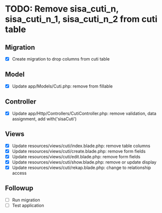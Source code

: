 # TODO: Remove sisa_cuti_n, sisa_cuti_n_1, sisa_cuti_n_2 from cuti table

## Migration

-   [x] Create migration to drop columns from cuti table

## Model

-   [x] Update app/Models/Cuti.php: remove from fillable

## Controller

-   [x] Update app/Http/Controllers/CutiController.php: remove validation, data assignment, add with('sisaCuti')

## Views

-   [x] Update resources/views/cuti/index.blade.php: remove table columns
-   [x] Update resources/views/cuti/create.blade.php: remove form fields
-   [x] Update resources/views/cuti/edit.blade.php: remove form fields
-   [x] Update resources/views/cuti/show.blade.php: remove or update display
-   [x] Update resources/views/cuti/rekap.blade.php: change to relationship access

## Followup

-   [ ] Run migration
-   [ ] Test application
